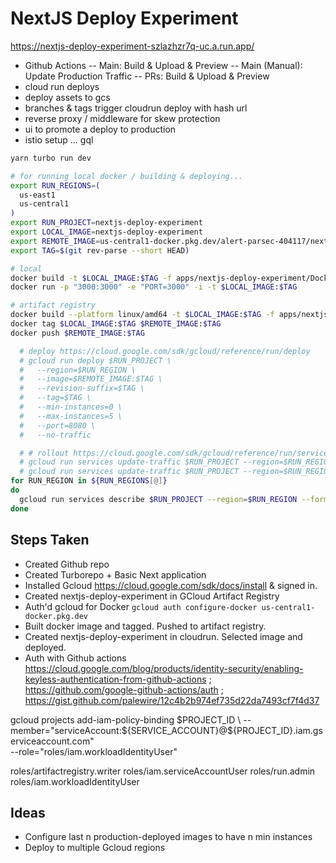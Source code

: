 # NextJS Deploy Experiment

https://nextjs-deploy-experiment-szlazhzr7q-uc.a.run.app/

- Github Actions
  -- Main: Build & Upload & Preview
  -- Main (Manual): Update Production Traffic
  -- PRs: Build & Upload & Preview
- cloud run deploys
- deploy assets to gcs
- branches & tags trigger cloudrun deploy with hash url
- reverse proxy / middleware for skew protection
- ui to promote a deploy to production
- istio setup ... gql

```sh
yarn turbo run dev

# for running local docker / building & deploying...
export RUN_REGIONS=(
  us-east1
  us-central1
)
export RUN_PROJECT=nextjs-deploy-experiment
export LOCAL_IMAGE=nextjs-deploy-experiment
export REMOTE_IMAGE=us-central1-docker.pkg.dev/alert-parsec-404117/nextjs-deploy-experiment/nextjs-deploy-experiment
export TAG=$(git rev-parse --short HEAD)

# local
docker build -t $LOCAL_IMAGE:$TAG -f apps/nextjs-deploy-experiment/Dockerfile .
docker run -p "3000:3000" -e "PORT=3000" -i -t $LOCAL_IMAGE:$TAG

# artifact registry
docker build --platform linux/amd64 -t $LOCAL_IMAGE:$TAG -f apps/nextjs-deploy-experiment/Dockerfile .
docker tag $LOCAL_IMAGE:$TAG $REMOTE_IMAGE:$TAG
docker push $REMOTE_IMAGE:$TAG

  # deploy https://cloud.google.com/sdk/gcloud/reference/run/deploy
  # gcloud run deploy $RUN_PROJECT \
  #   --region=$RUN_REGION \
  #   --image=$REMOTE_IMAGE:$TAG \
  #   --revision-suffix=$TAG \
  #   --tag=$TAG \
  #   --min-instances=0 \
  #   --max-instances=5 \
  #   --port=8080 \
  #   --no-traffic

  # # rollout https://cloud.google.com/sdk/gcloud/reference/run/services/update-traffic
  # gcloud run services update-traffic $RUN_PROJECT --region=$RUN_REGION --to-revisions=$RUN_PROJECT-$TAG=10
  # gcloud run services update-traffic $RUN_PROJECT --region=$RUN_REGION --to-revisions=$RUN_PROJECT-$TAG=100
for RUN_REGION in ${RUN_REGIONS[@]}
do
  gcloud run services describe $RUN_PROJECT --region=$RUN_REGION --format=json
done


```

## Steps Taken

- Created Github repo
- Created Turborepo + Basic Next application
- Installed Gcloud https://cloud.google.com/sdk/docs/install & signed in.
- Created nextjs-deploy-experiment in GCloud Artifact Registry
- Auth'd gcloud for Docker `gcloud auth configure-docker us-central1-docker.pkg.dev`
- Built docker image and tagged. Pushed to artifact registry.
- Created nextjs-deploy-experiment in cloudrun. Selected image and deployed.
- Auth with Github actions https://cloud.google.com/blog/products/identity-security/enabling-keyless-authentication-from-github-actions ; https://github.com/google-github-actions/auth ; https://gist.github.com/palewire/12c4b2b974ef735d22da7493cf7f4d37

gcloud projects add-iam-policy-binding $PROJECT_ID \
  --member="serviceAccount:${SERVICE_ACCOUNT}@${PROJECT_ID}.iam.gserviceaccount.com" \
 --role="roles/iam.workloadIdentityUser"

roles/artifactregistry.writer
roles/iam.serviceAccountUser
roles/run.admin
roles/iam.workloadIdentityUser

## Ideas

- Configure last n production-deployed images to have n min instances
- Deploy to multiple Gcloud regions
